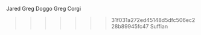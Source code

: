 Jared
Greg Doggo
Greg Corgi

> > > > > > > 31f031a272ed45148d5dfc506ec228b89945fc47
> > > > > > > Suffian

